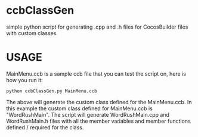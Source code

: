 # ccbClassGen
simple python script for generating .cpp and .h files for CocosBuilder files with custom classes.

# USAGE
MainMenu.ccb is a sample ccb file that you can test the script on, here is how you run it:

`python ccbClassGen.py MainMenu.ccb`

The above will generate the custom class defined for the MainMenu.ccb.
In this example the custom class defined for MainMenu.ccb is  "WordRushMain".
The script will generate WordRushMain.cpp and WordRushMain.h files with all the
member variables and member functions defined / required for the class.

